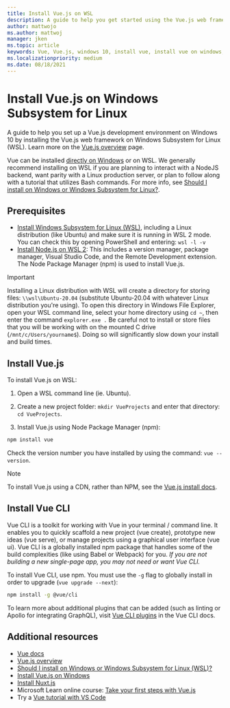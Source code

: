 ```yaml
---
title: Install Vue.js on WSL
description: A guide to help you get started using the Vue.js web frameworks on Windows Subsystem for Linux.
author: mattwojo 
ms.author: mattwoj 
manager: jken
ms.topic: article
keywords: Vue, Vue.js, windows 10, install vue, install vue on windows, install vue with windows, install vue for windows, web app with vue, vue dev environment, install vue on windows subsystem for linux, install vue with wsl, install vue on wsl, install vue on ubuntu on windows
ms.localizationpriority: medium
ms.date: 08/18/2021
---
```


# Install Vue.js on Windows Subsystem for Linux

A guide to help you set up a Vue.js development environment on Windows 10 by installing the Vue.js web framework on Windows Subsystem for Linux (WSL). Learn more on the [Vue.js overview](./vue-overview.md) page.

Vue can be installed [directly on Windows](./vue-on-windows.md) or on WSL. We generally recommend installing on WSL if you are planning to interact with a NodeJS backend, want parity with a Linux production server, or plan to follow along with a tutorial that utilizes Bash commands. For more info, see [Should I install on Windows or Windows Subsystem for Linux?](./windows-or-wsl.md).

## Prerequisites

- [Install Windows Subsystem for Linux (WSL)](/windows/wsl/install-win10), including a Linux distribution (like Ubuntu) and make sure it is running in WSL 2 mode. You can check this by opening PowerShell and entering: `wsl -l -v`
- [Install Node.js on WSL 2](./nodejs-on-wsl.md): This includes a version manager, package manager, Visual Studio Code, and the Remote Development extension. The Node Package Manager (npm) is used to install Vue.js.

> [!IMPORTANT]
> Installing a Linux distribution with WSL will create a directory for storing files: `\\wsl\Ubuntu-20.04` (substitute Ubuntu-20.04 with whatever Linux distribution you're using). To open this directory in Windows File Explorer, open your WSL command line, select your home directory using `cd ~`, then enter the command `explorer.exe .` Be careful not to install or store files that you will be working with on the mounted C drive (`/mnt/c/Users/yourname$`). Doing so will significantly slow down your install and build times.

## Install Vue.js

To install Vue.js on WSL:

1. Open a WSL command line (ie. Ubuntu).

2. Create a new project folder: `mkdir VueProjects` and enter that directory: `cd VueProjects`.

3. Install Vue.js using Node Package Manager (npm):

```bash
npm install vue
```

Check the version number you have installed by using the command: `vue --version`.

> [!NOTE]
> To install Vue.js using a CDN, rather than NPM, see the [Vue.js install docs](https://vuejs.org/v2/guide/installation.html#CDN).

## Install Vue CLI

Vue CLI is a toolkit for working with Vue in your terminal / command line. It enables you to quickly scaffold a new project (vue create), prototype new ideas (vue serve), or manage projects using a graphical user interface (vue ui). Vue CLI is a globally installed npm package that handles some of the build complexities (like using Babel or Webpack) for you. *If you are not building a new single-page app, you may not need or want Vue CLI.*

To install Vue CLI, use npm. You must use the `-g` flag to globally install in order to upgrade (`vue upgrade --next`):

```bash
npm install -g @vue/cli
```

To learn more about additional plugins that can be added (such as linting or Apollo for integrating GraphQL), visit [Vue CLI plugins](https://cli.vuejs.org/guide/#cli-plugins) in the Vue CLI docs.

## Additional resources

- [Vue docs](https://vuejs.org/)
- [Vue.js overview](./vue-overview.md)
- [Should I install on Windows or Windows Subsystem for Linux (WSL)?](./windows-or-wsl.md)
- [Install Vue.js on Windows](./vue-on-windows.md)
- [Install Nuxt.js](./nuxtjs-on-wsl.md)
- Microsoft Learn online course: [Take your first steps with Vue.js](/learn/paths/vue-first-steps/)
- Try a [Vue tutorial with VS Code](https://code.visualstudio.com/docs/nodejs/vuejs-tutorial)
